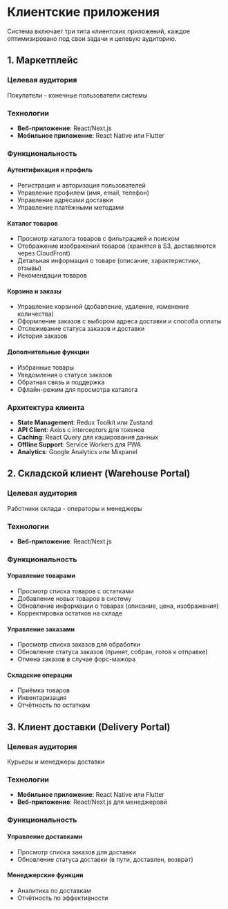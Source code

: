 # Клиентские приложения

Система включает три типа клиентских приложений, каждое оптимизировано под свои задачи и целевую аудиторию.

## 1. Маркетплейс

### Целевая аудитория
Покупатели - конечные пользователи системы

### Технологии
- **Веб-приложение**: React/Next.js
- **Мобильное приложение**: React Native или Flutter

### Функциональность

#### Аутентификация и профиль
- Регистрация и авторизация пользователей
- Управление профилем (имя, email, телефон)
- Управление адресами доставки
- Управление платёжными методами

#### Каталог товаров
- Просмотр каталога товаров с фильтрацией и поиском
- Отображение изображений товаров (хранятся в S3, доставляются через CloudFront)
- Детальная информация о товаре (описание, характеристики, отзывы)
- Рекомендации товаров

#### Корзина и заказы
- Управление корзиной (добавление, удаление, изменение количества)
- Оформление заказов с выбором адреса доставки и способа оплаты
- Отслеживание статуса заказов и доставки
- История заказов

#### Дополнительные функции
- Избранные товары
- Уведомления о статусе заказов
- Обратная связь и поддержка
- Офлайн-режим для просмотра каталога

### Архитектура клиента
- **State Management**: Redux Toolkit или Zustand
- **API Client**: Axios с interceptors для токенов
- **Caching**: React Query для кэширования данных
- **Offline Support**: Service Workers для PWA
- **Analytics**: Google Analytics или Mixpanel

## 2. Складской клиент (Warehouse Portal)

### Целевая аудитория
Работники склада - операторы и менеджеры

### Технологии
- **Веб-приложение**: React/Next.js

### Функциональность

#### Управление товарами
- Просмотр списка товаров с остатками
- Добавление новых товаров в систему
- Обновление информации о товарах (описание, цена, изображения)
- Корректировка остатков на складе

#### Управление заказами
- Просмотр списка заказов для обработки
- Обновление статуса заказов (принят, собран, готов к отправке)
- Отмена заказов в случае форс-мажора

#### Складские операции
- Приёмка товаров
- Инвентаризация
- Отчётность по остаткам

## 3. Клиент доставки (Delivery Portal)

### Целевая аудитория
Курьеры и менеджеры доставки

### Технологии
- **Мобильное приложение**: React Native или Flutter
- **Веб-приложение**: React/Next.js для менеджеровй

### Функциональность

#### Управление доставками
- Просмотр списка заказов для доставки
- Обновление статуса доставки (в пути, доставлен, возврат)

#### Менеджерские функции
- Аналитика по доставкам
- Отчётность по эффективности